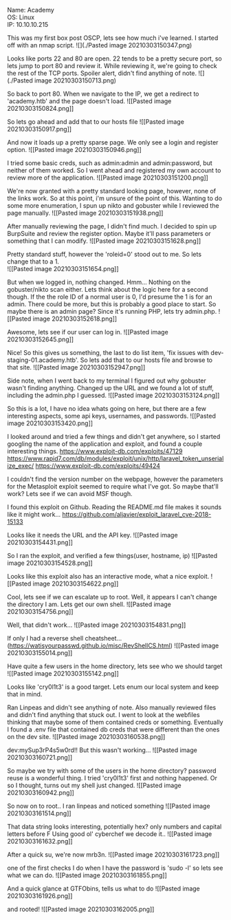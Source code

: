 Name: Academy  
OS: Linux  
IP: 10.10.10.215

This was my first box post OSCP, lets see how much i've learned.  I started off with an nmap script.
![](./Pasted image 20210303150347.png)

Looks like ports 22 and 80 are open.  22 tends to be a pretty secure port, so lets jump to port 80 and review it.  While reviewing it, we're going to check the rest of the TCP ports. Spoiler alert, didn't find anything of note.
![](./Pasted image 20210303150713.png)

So back to port 80.  When we navigate to the IP, we get a redirect to 'academy.htb' and the page doesn't load.
![[Pasted image 20210303150824.png]]

So lets go ahead and add that to our hosts file
![[Pasted image 20210303150917.png]]

And now it loads up a pretty sparse page.  We only see a login and register option.
![[Pasted image 20210303150946.png]]

I tried some basic creds, such as admin:admin and admin:password, but neither of them worked. So I went ahead and registered my own account to review more of the application.
![[Pasted image 20210303151200.png]]

We're now granted with a pretty standard looking page, however, none of the links work.  So at this point, i'm unsure of the point of this.  Wanting to do some more enumeration, I spun up nikto and gobuster while I reviewed the page manually.
![[Pasted image 20210303151938.png]]

After manually reviewing the page, I didn't find much.  I decided to spin up BurpSuite and review the register option.  Maybe it'll pass parameters or something that I can modify.
![[Pasted image 20210303151628.png]]

Pretty standard stuff, however the 'roleid=0' stood out to me. So lets change that to a 1.  
![[Pasted image 20210303151654.png]]

But when we logged in, nothing changed.  Hmm...  Nothing on the gobuster/nikto scan either.  Lets think about the logic here for a second though.  If the the role ID of a normal user is 0, I'd presume the 1 is for an admin.  There could be more, but this is probably a good place to start.  So maybe there is an admin page?  Since it's running PHP, lets try admin.php.
![[Pasted image 20210303152618.png]]

Awesome, lets see if our user can log in.
![[Pasted image 20210303152645.png]]

Nice!  So this gives us something, the last to do list item, 'fix issues with dev-staging-01.academy.htb'.  So lets add that to our hosts file and browse to that site. 
![[Pasted image 20210303152947.png]]

Side note, when I went back to my terminal I figured out why gobuster wasn't finding anything.  Changed up the URL and we found a lot of stuff, including the admin.php I guessed.
![[Pasted image 20210303153124.png]]

So this is a lot, I have no idea whats going on here, but there are a few interesting aspects, some api keys, usernames, and passwords.
![[Pasted image 20210303153420.png]]

I looked around and tried a few things and didn't get anywhere, so I started googling the name of the application and exploit, and found a couple interesting things.
https://www.exploit-db.com/exploits/47129
https://www.rapid7.com/db/modules/exploit/unix/http/laravel_token_unserialize_exec/
https://www.exploit-db.com/exploits/49424

I couldn't find the version number on the webpage, however the parameters for the Metasploit exploit seemed to require what I've got.  So maybe that'll work?  Lets see if we can avoid MSF though.

I found this exploit on Github.  Reading the README.md file makes it sounds like it might work...
https://github.com/aljavier/exploit_laravel_cve-2018-15133

Looks like it needs the URL and the API key.
![[Pasted image 20210303154431.png]]

So I ran the exploit, and verified a few things(user, hostname, ip)
![[Pasted image 20210303154528.png]]

Looks like this exploit also has an interactive mode, what a nice exploit.
![[Pasted image 20210303154622.png]]

Cool, lets see if we can escalate up to root.  Well, it appears I can't change the directory I am. Lets get our own shell.
![[Pasted image 20210303154756.png]]

Well, that didn't work...
![[Pasted image 20210303154831.png]]

If only I had a reverse shell cheatsheet...(https://watisyourpasswd.github.io/misc/RevShellCS.html)
![[Pasted image 20210303155014.png]]

Have quite a few users in the home directory, lets see who we should target
![[Pasted image 20210303155142.png]]

Looks like 'cry0l1t3' is a good target.  Lets enum our local system and keep that in mind.

Ran Linpeas and didn't see anything of note.  Also manually reviewed files and didn't find anything that stuck out.  I went to look at the webfiles thinking that maybe some of them contained creds or something. Eventually I found a .env file that contained db creds that were different than the ones on the dev site.
![[Pasted image 20210303160538.png]]

dev:mySup3rP4s5w0rd!! But this wasn't working...
![[Pasted image 20210303160721.png]]

So maybe we try with some of the users in the home directory?  password reuse is a wonderful thing.  I tried 'cry0l1t3' first and nothing happened.  Or so I thought, turns out my shell just changed.
![[Pasted image 20210303160942.png]]

So now on to root..
I ran linpeas and noticed something
![[Pasted image 20210303161514.png]]

That data string looks interesting, potentially hex?  only numbers and capital letters before F
Using good ol' cyberchef we decode it..
![[Pasted image 20210303161632.png]]

After a quick su, we're now mrb3n.
![[Pasted image 20210303161723.png]]

one of the first checks I do when I have the password is 'sudo -l' so lets see what we can do.
![[Pasted image 20210303161855.png]]

And a quick glance at GTFObins, tells us what to do
![[Pasted image 20210303161926.png]]

and rooted!
![[Pasted image 20210303162005.png]]
